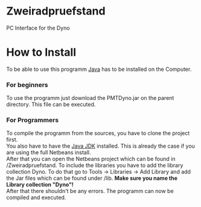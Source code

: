 # Zweiradpruefstand
PC Interface for the Dyno  
  
  
# How to Install
To be able to use this programm [Java](https://java.com/en/download/) has to be installed on the Computer.

### For beginners
To use the programm just download the PMTDyno.jar on the parent directory. This file can be executed.

### For Programmers
To compile the programm from the sources, you have to clone the project first.  
You also have to have the [Java JDK](http://www.oracle.com/technetwork/java/javase/downloads/jdk8-downloads-2133151.html) installed. This is already the case if you are using the full Netbeans install.  
After that you can open the Netbeans project which can be found in /Zweiradpruefstand. To include the libraries you have to add the library collection Dyno. To do that go to Tools -> Libraries -> Add Library and add the Jar files which can be found under /lib. **Make sure you name the Library collection "Dyno"!**  
After that there shouldn't be any errors. 
The programm can now be compiled and executed.

